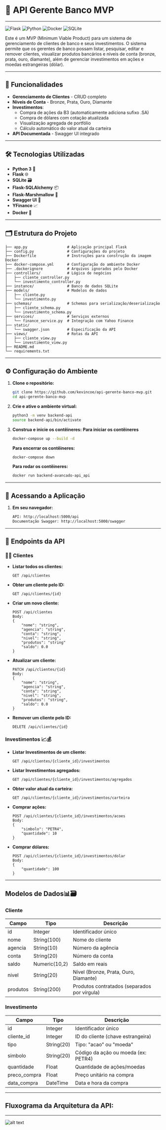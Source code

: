 # 💼 API Gerente Banco MVP
---

![Flask](https://img.shields.io/badge/Flask-000000?style=for-the-badge&logo=flask&logoColor=white)
![Python](https://img.shields.io/badge/Python-3776AB?style=for-the-badge&logo=python&logoColor=white)
![Docker](https://img.shields.io/badge/Docker-2496ED?style=for-the-badge&logo=docker&logoColor=white)
![SQLite](https://img.shields.io/badge/SQLite-003B57?style=for-the-badge&logo=sqlite&logoColor=white)

Este é um MVP (Minimum Viable Product) para um sistema de gerenciamento de clientes de banco e seus investimentos. O sistema permite que os gerentes de banco possam listar, pesquisar, editar e remover clientes, visualizar produtos bancários e níveis de conta (bronze, prata, ouro, diamante), além de gerenciar investimentos em ações e moedas estrangeiras (dólar).

---

## 🌟 Funcionalidades

- **Gerenciamento de Clientes** - CRUD completo
- **Níveis de Conta** - Bronze, Prata, Ouro, Diamante
- **Investimentos**:
  - Compra de ações da B3 (automaticamente adiciona sufixo .SA)
  - Compra de dólares com cotação atualizada
  - Visualização agregada de portfólio
  - Cálculo automático do valor atual da carteira
- **API Documentada** - Swagger UI integrado

---

## 🛠️ Tecnologias Utilizadas

- **Python 3** 🐍
- **Flask** 🌐
- **SQLite** 🗃️
- **Flask-SQLAlchemy** 📦
- **Flask-Marshmallow** 🌾
- **Swagger UI** 📜
- **YFinance** 📈
- **Docker** 🐋

---

## 🗂️ Estrutura do Projeto

```plaintext
├── app.py                  # Aplicação principal Flask
├── config.py               # Configurações do projeto
├── Dockerfile              # Instruções para construção da imagem Docker
├── docker-compose.yml      # Configuração do ambiente Docker
├── .dockerignore           # Arquivos ignorados pelo Docker
├── controllers/            # Lógica de negócios
│   ├── cliente_controller.py
│   └── investimento_controller.py
├── instance/               # Banco de dados SQLite
├── models/                 # Modelos de dados
│   ├── cliente.py
│   └── investimento.py
├── schemas/                # Schemas para serialização/deserialização
│   ├── cliente_schema.py
│   └── investimento_schema.py
├── services/               # Serviços externos
│   └── finance_service.py  # Integração com Yahoo Finance
├── static/
│   └── swagger.json        # Especificação da API
├── views/                  # Rotas da API
│   ├── cliente_view.py
│   └── investimento_view.py
├── README.md
└── requirements.txt
```

---

## ⚙️ Configuração do Ambiente

1. **Clone o repositório:**

   ```bash
   git clone https://github.com/kevincoe/api-gerente-banco-mvp.git
   cd api-gerente-banco-mvp
   ```

2. **Crie e ative o ambiente virtual:**

   ```bash
   python3 -m venv backend-api
   source backend-api/bin/activate
   ```

3. **Construa e inicie os contêineres:**
  **Para iniciar os contêineres**
   ```bash
   docker-compose up --build -d
   ```
   **Para encerrar os contêineres:**
   ```bash
   docker-compose down
   ```
      **Para rodar os contêineres:**
   ```bash
   docker run backend-avancado-api_api
   ```

---

## 🚀 Acessando a Aplicação

1. **Em seu navegador:**

   ```bash
   API: http://localhost:5000/api
   Documentação Swagger: http://localhost:5000/swagger
   ```

---
## 📡 Endpoints da API

### 🧑‍💼 Clientes

- **Listar todos os clientes:**

  ```http
  GET /api/clientes
  ```

- **Obter um cliente pelo ID:**

  ```http
  GET /api/clientes/{id}
  ```

- **Criar um novo cliente:**

  ```http
  POST /api/clientes
  Body:
  {
      "nome": "string",
      "agencia": "string",
      "conta": "string",
      "nivel": "string",
      "produtos": "string"
      "saldo": 0.0
  }
  ```

- **Atualizar um cliente:**

  ```http
  PATCH /api/clientes/{id}
  Body:
  {
      "nome": "string",
      "agencia": "string",
      "conta": "string",
      "nivel": "string",
      "produtos": "string",
      "saldo": 0.0
  }
  ```

- **Remover um cliente pelo ID:**

  ```http
  DELETE /api/clientes/{id}
  ```

### Investimentos 📈💰

- **Listar Investimentos de um cliente:**
  ```http
  GET /api/clientes/{cliente_id}/investimentos
  ```

- **Listar Investimentos agregados:**
  ```http
  GET /api/clientes/{cliente_id}/investimentos/agregados
  ```

- **Obter valor atual da carteira:**
  ```http
  GET /api/clientes/{cliente_id}/investimentos/carteira
  ```

- **Comprar ações:**
  ```http
  POST /api/clientes/{cliente_id}/investimentos/acoes
  Body:
  {
      "simbolo": "PETR4",
      "quantidade": 10
  }
  ```

- **Comprar dólares:**
  ```http
  POST /api/clientes/{cliente_id}/investimentos/dolar
  Body:
  {
      "quantidade": 100
  }
  ```
---

## Modelos de Dados📊🗃️

### Cliente

| Campo     | Tipo         | Descrição                                         |
|-----------|--------------|---------------------------------------------------|
| id        | Integer      | Identificador único                               |
| nome      | String(100)  | Nome do cliente                                   |
| agencia   | String(10)   | Número da agência                                 |
| conta     | String(20)   | Número da conta                                   |
| saldo     | Numeric(10,2)| Saldo em reais                                    |
| nivel     | String(20)   | Nível (Bronze, Prata, Ouro, Diamante)             |
| produtos  | String(200)  | Produtos contratados (separados por vírgula)      |

### Investimento

| Campo        | Tipo         | Descrição                                  |
|--------------|--------------|--------------------------------------------|
| id           | Integer      | Identificador único                        |
| cliente_id   | Integer      | ID do cliente (chave estrangeira)          |
| tipo         | String(20)   | Tipo: "acao" ou "moeda"                    |
| simbolo      | String(20)   | Código da ação ou moeda (ex: PETR4)        |
| quantidade   | Float        | Quantidade de ações/moedas                 |
| preco_compra | Float        | Preço unitário na compra                   |
| data_compra  | DateTime     | Data e hora da compra                      |

---
## Fluxograma da Arquitetura da API:
---
![alt text](image_2025-04-13_02-48-09.png)